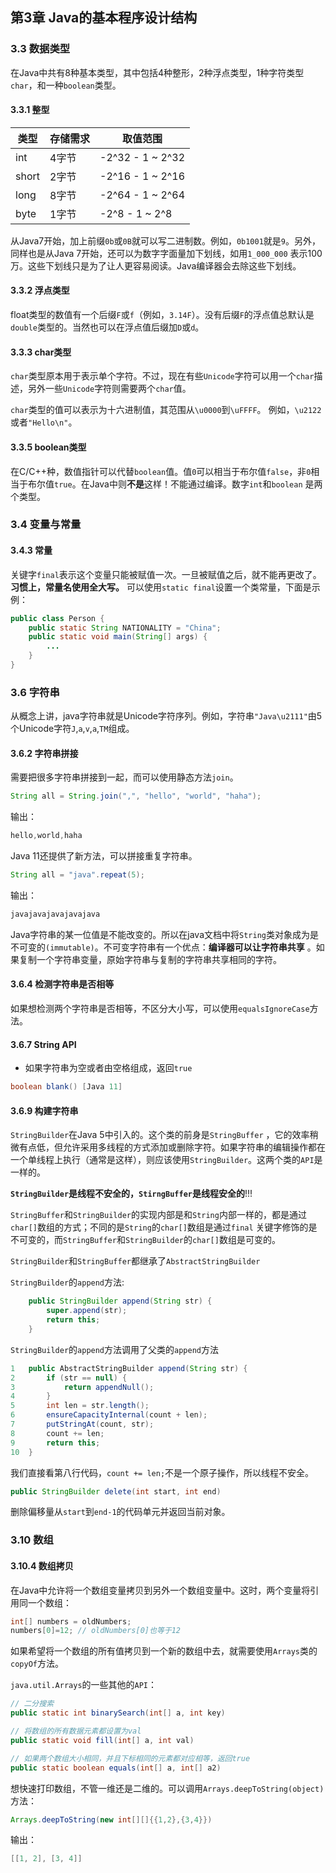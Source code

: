 ## 第3章 Java的基本程序设计结构

### 3.3 数据类型

在Java中共有8种基本类型，其中包括4种整形，2种浮点类型，1种字符类型`char`，和一种`boolean`类型。

#### 3.3.1 整型

| 类型 | 存储需求 | 取值范围 |
| ------ | ------ | ------ |
| int | 4字节 | -2^32 - 1 ~ 2^32 |
| short | 2字节 | -2^16 - 1 ~ 2^16 |
| long | 8字节 | -2^64 - 1 ~ 2^64 |
| byte | 1字节 | -2^8 - 1 ~ 2^8 |

从Java7开始，加上前缀`0b`或`0B`就可以写二进制数。例如，`0b1001`就是`9`。另外，同样也是从Java 7开始，还可以为数字字面量加下划线，如用`1_000_000`
表示100万。这些下划线只是为了让人更容易阅读。Java编译器会去除这些下划线。

#### 3.3.2 浮点类型

float类型的数值有一个后缀`F`或`f`（例如，`3.14F`）。没有后缀`F`的浮点值总默认是`double`类型的。当然也可以在浮点值后缀加`D`或`d`。

#### 3.3.3 char类型

`char`类型原本用于表示单个字符。不过，现在有些`Unicode`字符可以用一个`char`描述，另外一些`Unicode`字符则需要两个`char`值。

`char`类型的值可以表示为十六进制值，其范围从`\u0000`到`\uFFFF`。 例如，`\u2122`或者`"Hello\n"`。

#### 3.3.5 boolean类型

在C/C++种，数值指针可以代替`boolean`值。值`0`可以相当于布尔值`false`，非`0`相当于布尔值`true`。在Java中则**不是**这样！不能通过编译。数字`int`和`boolean`
是两个类型。

### 3.4 变量与常量

#### 3.4.3 常量

关键字`final`表示这个变量只能被赋值一次。一旦被赋值之后，就不能再更改了。**习惯上，常量名使用全大写。** 可以使用`static final`设置一个类常量，下面是示例：

```java
public class Person {
    public static String NATIONALITY = "China";
    public static void main(String[] args) {
        ...
    }
}
```

### 3.6 字符串

从概念上讲，java字符串就是Unicode字符序列。例如，字符串`"Java\u2111"`由5个Unicode字符`J`,`a`,`v`,`a`,`TM`组成。

#### 3.6.2 字符串拼接

需要把很多字符串拼接到一起，而可以使用静态方法`join`。

```java
String all = String.join(",", "hello", "world", "haha");
```

输出：

```java
hello,world,haha
```

Java 11还提供了新方法，可以拼接重复字符串。

```java
String all = "java".repeat(5);
```

输出：

```java
javajavajavajavajava
```

Java字符串的某一位值是不能改变的。所以在java文档中将`String`类对象成为是不可变的`(immutable)`。不可变字符串有一个优点：**编译器可以让字符串共享**
。如果复制一个字符串变量，原始字符串与复制的字符串共享相同的字符。

#### 3.6.4 检测字符串是否相等

如果想检测两个字符串是否相等，不区分大小写，可以使用`equalsIgnoreCase`方法。

#### 3.6.7 String API

- 如果字符串为空或者由空格组成，返回`true`

```java
boolean blank() [Java 11]
```

#### 3.6.9 构建字符串

`StringBuilder`在Java 5中引入的。这个类的前身是`StringBuffer`
，它的效率稍微有点低，但允许采用多线程的方式添加或删除字符。如果字符串的编辑操作都在一个单线程上执行（通常是这样），则应该使用`StringBuilder`。这两个类的`API`是一样的。

**`StringBuilder`是线程不安全的，`StirngBuffer`是线程安全的**!!!

`StringBuffer`和`StringBuilder`的实现内部是和`String`内部一样的，都是通过`char[]`数组的方式；不同的是`String`的`char[]`数组是通过`final`
关键字修饰的是不可变的，而`StringBuffer`和`StringBuilder`的`char[]`数组是可变的。

`StringBuilder`和`StringBuffer`都继承了`AbstractStringBuilder`

`StringBuilder`的`append`方法:

```java
    public StringBuilder append(String str) {
        super.append(str);
        return this;
    }
```

`StringBuilder`的`append`方法调用了父类的`append`方法

```java
1   public AbstractStringBuilder append(String str) {
2       if (str == null) {
3           return appendNull();
4       }
5       int len = str.length();
6       ensureCapacityInternal(count + len);
7       putStringAt(count, str);
8       count += len;
9       return this;
10  }
```

我们直接看第八行代码，`count += len;`不是一个原子操作，所以线程不安全。

```java
public StringBuilder delete(int start, int end)
```

删除偏移量从`start`到`end-1`的代码单元并返回当前对象。

### 3.10 数组

#### 3.10.4 数组拷贝

在Java中允许将一个数组变量拷贝到另外一个数组变量中。这时，两个变量将引用同一个数组：

```java
int[] numbers = oldNumbers;
numbers[0]=12; // oldNumbers[0]也等于12
```

如果希望将一个数组的所有值拷贝到一个新的数组中去，就需要使用`Arrays`类的`copyOf`方法。

`java.util.Arrays`的一些其他的`API`：

```java
// 二分搜索
public static int binarySearch(int[] a, int key)

// 将数组的所有数据元素都设置为val
public static void fill(int[] a, int val)

// 如果两个数组大小相同，并且下标相同的元素都对应相等，返回true
public static boolean equals(int[] a, int[] a2)
```

想快速打印数组，不管一维还是二维的。可以调用`Arrays.deepToString(object)`方法：

```java
Arrays.deepToString(new int[][]{{1,2},{3,4}})
```

输出：

```java
[[1, 2], [3, 4]]
```

